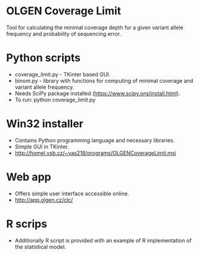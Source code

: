 # OLGEN Coverage Limit
Tool for calculating the minimal coverage depth for a given variant allele frequency and probability of sequencing error.

# Python scripts
* coverage_limit.py - TKinter based GUI.
* binom.py - library with functions for computing of minimal coverage and variant allele frequency.
* Needs SciPy package installed (https://www.scipy.org/install.html).
* To run: python coverage_limit.py

# Win32 installer
* Contains Python programming language and necessary libraries.
* Simple GUI in TKinter.
* http://homel.vsb.cz/~vas218/programs/OLGENCoverageLimit.msi

# Web app
* Offers simple user interface accessible online.
* http://app.olgen.cz/clc/

# R scrips
* Additionally R script is provided with an example of R implementation of the statistical model.
